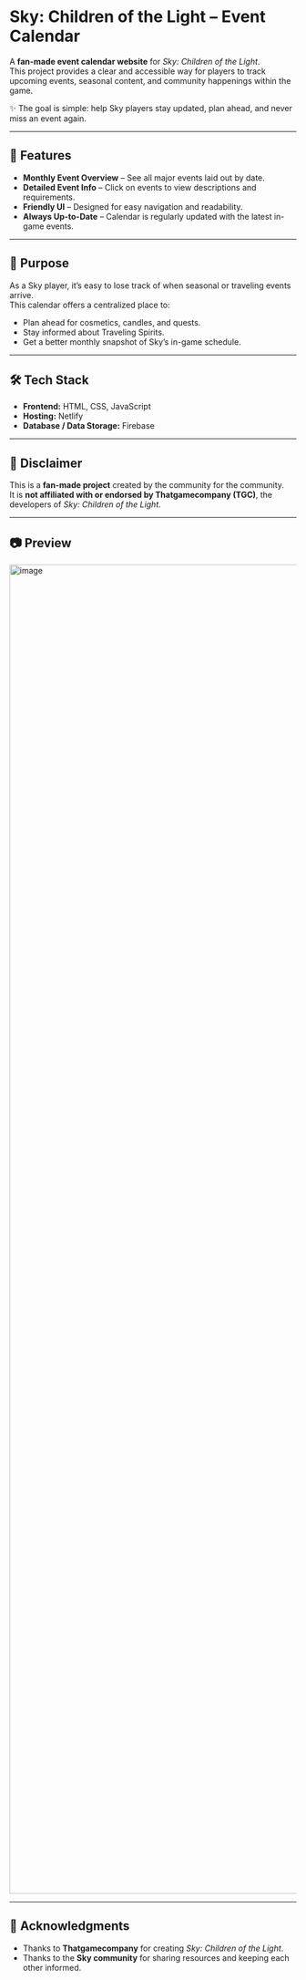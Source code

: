 # Sky: Children of the Light – Event Calendar  

A **fan-made event calendar website** for *Sky: Children of the Light*.  
This project provides a clear and accessible way for players to track upcoming events, seasonal content, and community happenings within the game.  

✨ The goal is simple: help Sky players stay updated, plan ahead, and never miss an event again.  

---

## 🌟 Features  

- **Monthly Event Overview** – See all major events laid out by date.  
- **Detailed Event Info** – Click on events to view descriptions and requirements.  
- **Friendly UI** – Designed for easy navigation and readability.  
- **Always Up-to-Date** – Calendar is regularly updated with the latest in-game events.  

---

## 🚀 Purpose  

As a Sky player, it’s easy to lose track of when seasonal or traveling events arrive.  
This calendar offers a centralized place to:  
- Plan ahead for cosmetics, candles, and quests.  
- Stay informed about Traveling Spirits.  
- Get a better monthly snapshot of Sky’s in-game schedule.  

---

## 🛠️ Tech Stack  

- **Frontend:** HTML, CSS, JavaScript  
- **Hosting:** Netlify  
- **Database / Data Storage:** Firebase  

---

## 📌 Disclaimer  

This is a **fan-made project** created by the community for the community.  
It is **not affiliated with or endorsed by Thatgamecompany (TGC)**, the developers of *Sky: Children of the Light*.  

---

## 📷 Preview  

<img width="1912" height="2332" alt="image" src="https://github.com/user-attachments/assets/b78625bf-8552-4ee7-9874-fda050e33124" />

---

## 🌈 Acknowledgments  

- Thanks to **Thatgamecompany** for creating *Sky: Children of the Light*.  
- Thanks to the **Sky community** for sharing resources and keeping each other informed.  
